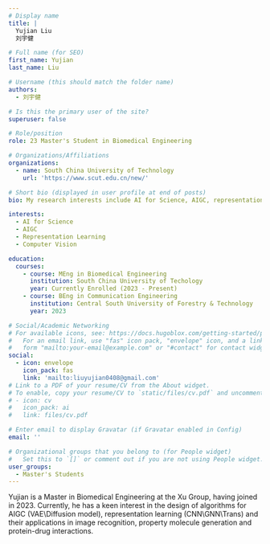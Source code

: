 ```yaml
---
# Display name
title: |
  Yujian Liu
  刘宇健

# Full name (for SEO)
first_name: Yujian
last_name: Liu

# Username (this should match the folder name)
authors:
  - 刘宇健

# Is this the primary user of the site?
superuser: false

# Role/position
role: 23 Master's Student in Biomedical Engineering

# Organizations/Affiliations
organizations:
  - name: South China University of Technology
    url: 'https://www.scut.edu.cn/new/'

# Short bio (displayed in user profile at end of posts)
bio: My research interests include AI for Science, AIGC, representation learning, computer vision

interests:
  - AI for Science
  - AIGC
  - Representation Learning
  - Computer Vision

education:
  courses:
    - course: MEng in Biomedical Engineering
      institution: South China University of Techology
      year: Currently Enrolled (2023 - Present)
    - course: BEng in Communication Engineering
      institution: Central South University of Forestry & Technology
      year: 2023

# Social/Academic Networking
# For available icons, see: https://docs.hugoblox.com/getting-started/page-builder/#icons
#   For an email link, use "fas" icon pack, "envelope" icon, and a link in the
#   form "mailto:your-email@example.com" or "#contact" for contact widget.
social:
  - icon: envelope
    icon_pack: fas
    link: 'mailto:liuyujian0408@gmail.com'
# Link to a PDF of your resume/CV from the About widget.
# To enable, copy your resume/CV to `static/files/cv.pdf` and uncomment the lines below.
# - icon: cv
#   icon_pack: ai
#   link: files/cv.pdf

# Enter email to display Gravatar (if Gravatar enabled in Config)
email: ''

# Organizational groups that you belong to (for People widget)
#   Set this to `[]` or comment out if you are not using People widget.
user_groups:
  - Master's Students
---
```


Yujian is a Master in Biomedical Engineering at the Xu Group, having joined in 2023. Currently, he has a keen interest in the design of algorithms for AIGC (VAE\Diffusion model), representation learning (CNN\GNN\Trans) and their applications in image recognition, property molecule generation and protein-drug interactions.
